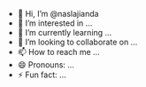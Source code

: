 - 👋 Hi, I’m @naslajianda
- 👀 I’m interested in ...
- 🌱 I’m currently learning ...
- 💞️ I’m looking to collaborate on ...
- 📫 How to reach me ...
- 😄 Pronouns: ...
- ⚡ Fun fact: ...

<!---
naslajianda/naslajianda is a ✨ special ✨ repository because its `README.md` (this file) appears on your GitHub profile.
You can click the Preview link to take a look at your changes.
--->
